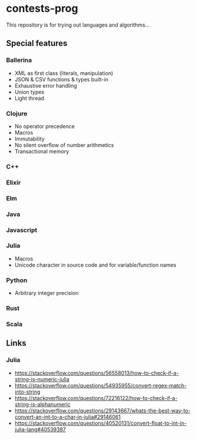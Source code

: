 # contests-prog

This repository is for trying out languages and algorithms...

## Special features

### Ballerina

- XML as first class (literals, manipulation)
- JSON & CSV functions & types built-in
- Exhaustive error handling
- Union types
- Light thread

### Clojure

- No operator precedence
- Macros
- Immutability
- No silent overflow of number arithmetics
- Transactional memory

### C++

### Elixir

### Elm



### Java

### Javascript

### Julia

- Macros
- Unicode character in source code and for variable/function names

### Python

- Arbitrary integer precision

### Rust

### Scala


## Links

### Julia

- https://stackoverflow.com/questions/56558013/how-to-check-if-a-string-is-numeric-julia
- https://stackoverflow.com/questions/54935955/convert-regex-match-into-string
- https://stackoverflow.com/questions/72216122/how-to-check-if-a-string-is-alphanumeric
- https://stackoverflow.com/questions/29143667/whats-the-best-way-to-convert-an-int-to-a-char-in-julia#29146061
- https://stackoverflow.com/questions/40520131/convert-float-to-int-in-julia-lang#40539387





